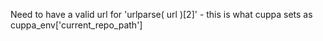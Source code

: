 Need to have a valid url for 'urlparse( url )[2]' - this is what cuppa sets as cuppa_env['current_repo_path']